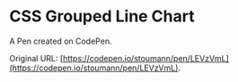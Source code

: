 # CSS  Grouped Line Chart

A Pen created on CodePen.

Original URL: [https://codepen.io/stoumann/pen/LEVzVmL](https://codepen.io/stoumann/pen/LEVzVmL).

